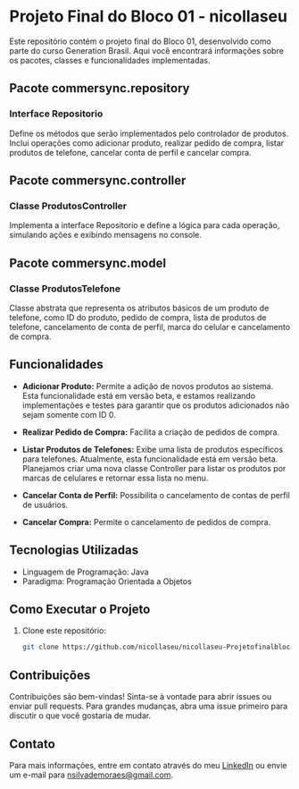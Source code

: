 # Projeto Final do Bloco 01 - nicollaseu

Este repositório contém o projeto final do Bloco 01, desenvolvido como parte do curso Generation Brasil. Aqui você encontrará informações sobre os pacotes, classes e funcionalidades implementadas.

## Pacote commersync.repository

### Interface Repositorio

Define os métodos que serão implementados pelo controlador de produtos. Inclui operações como adicionar produto, realizar pedido de compra, listar produtos de telefone, cancelar conta de perfil e cancelar compra.

## Pacote commersync.controller

### Classe ProdutosController

Implementa a interface Repositorio e define a lógica para cada operação, simulando ações e exibindo mensagens no console.

## Pacote commersync.model

### Classe ProdutosTelefone

Classe abstrata que representa os atributos básicos de um produto de telefone, como ID do produto, pedido de compra, lista de produtos de telefone, cancelamento de conta de perfil, marca do celular e cancelamento de compra.

## Funcionalidades

- **Adicionar Produto:**
  Permite a adição de novos produtos ao sistema. Esta funcionalidade está em versão beta, e estamos realizando implementações e testes para garantir que os produtos adicionados não sejam somente com ID 0.

- **Realizar Pedido de Compra:**
  Facilita a criação de pedidos de compra.

- **Listar Produtos de Telefones:**
  Exibe uma lista de produtos específicos para telefones. Atualmente, esta funcionalidade está em versão beta. Planejamos criar uma nova classe Controller para listar os produtos por marcas de celulares e retornar essa lista no menu.

- **Cancelar Conta de Perfil:**
  Possibilita o cancelamento de contas de perfil de usuários.

- **Cancelar Compra:**
  Permite o cancelamento de pedidos de compra.

## Tecnologias Utilizadas

- Linguagem de Programação: Java
- Paradigma: Programação Orientada a Objetos

## Como Executar o Projeto

1. Clone este repositório:
   ```bash
   git clone https://github.com/nicollaseu/nicollaseu-Projetofinalbloco01.git

   
## Contribuições

Contribuições são bem-vindas! Sinta-se à vontade para abrir issues ou enviar pull requests. Para grandes mudanças, abra uma issue primeiro para discutir o que você gostaria de mudar.


## Contato

Para mais informações, entre em contato através do meu [LinkedIn](https://www.linkedin.com/in/nicollas-moraes/) ou envie um e-mail para nsilvademoraes@gmail.com.



